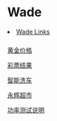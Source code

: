 # Wade
<li><a href="#WadeLinks">Wade Links</a></li>
<h3 id="user-content-WadeLinks"></h3>


<!-- 黄金价格 -->
<a href="http://www.icbc.com.cn/ICBCDynamicSite/Charts/AccGold.aspx?dataType=0&dataId=901&" rel="nofollow">黄金价格</a><br>
<!-- 彩票结果 -->
<a href="https://www.zhcw.com/kjxx/" rel="nofollow">彩票结果</a><br>
<!-- 智能洗车 -->
<a href="http://cloud.cheyujia.cn/wechat/login/index" rel="nofollow">智能洗车</a><br>
<!-- 永辉超市 -->
<span id=stock_sh601933><a href=https://finance.sina.com.cn/realstock/company/sh601933/nc.shtml class="keyword" target=_blank data-sudaclick="content_marketkeywords_p">永辉超市</a></span><span id=quote_sh601933></span>
<!-- 功率测试说明书 -->
<a href="http://www.ruidengkeji.com/inst/TC64.pdf" rel="nofollow">功率测试说明</a><br>


<!-- 永辉超市 股票脚步 -->
<link href="//n3.sinaimg.cn/tech/66ceb6d9/20180608/stock.css" rel="stylesheet" type="text/css" />
<script language="JavaScript" id="hq_data_id" src="//hq.sinajs.cn/list=sh601933" charset="gbk"></script>
<script language="JavaScript" src="//finance.sina.com.cn/other/src/stock_v4.js" charset="utf-8"></script>
		
<script language="JavaScript">
var strCode = "sh601933";
show_quote(strCode,"stock");
</script>

